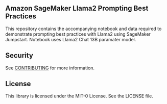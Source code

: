 ## Amazon SageMaker Llama2 Prompting Best Practices

This repository contains the accompanying notebook and data required to demonstrate prompting best practices with Llama2 using SageMaker Jumpstart. Notebook uses Llama2 Chat 13B paramater model.

## Security

See [CONTRIBUTING](CONTRIBUTING.md#security-issue-notifications) for more information.

## License

This library is licensed under the MIT-0 License. See the LICENSE file.

